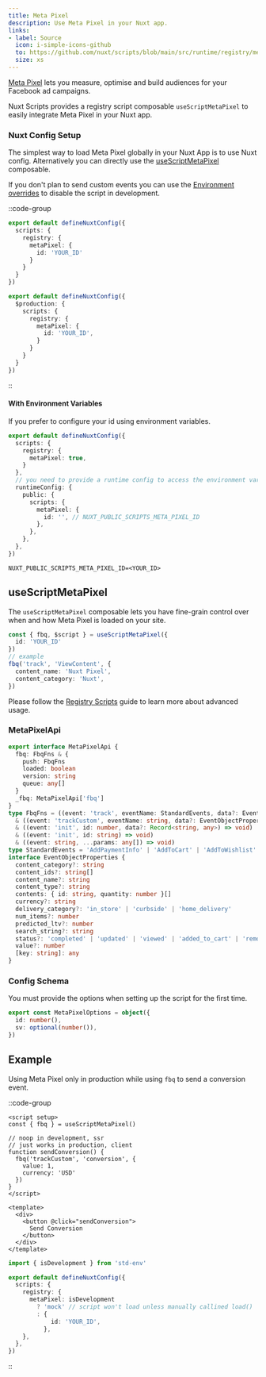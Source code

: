 ```yaml
---
title: Meta Pixel
description: Use Meta Pixel in your Nuxt app.
links:
- label: Source
  icon: i-simple-icons-github
  to: https://github.com/nuxt/scripts/blob/main/src/runtime/registry/meta-pixel.ts
  size: xs
---
```


[Meta Pixel](https://www.facebook.com/business/tools/meta-pixel) lets you measure, optimise and build audiences for your Facebook ad campaigns.

Nuxt Scripts provides a registry script composable `useScriptMetaPixel` to easily integrate Meta Pixel in your Nuxt app.

### Nuxt Config Setup

The simplest way to load Meta Pixel globally in your Nuxt App is to use Nuxt config. Alternatively you can directly
use the [useScriptMetaPixel](#useScriptMetaPixel) composable.

If you don't plan to send custom events you can use the [Environment overrides](https://nuxt.com/docs/getting-started/configuration#environment-overrides) to
disable the script in development.

::code-group

```ts [Always enabled]
export default defineNuxtConfig({
  scripts: {
    registry: {
      metaPixel: {
        id: 'YOUR_ID'
      }
    }
  }
})
```

```ts [Production only]
export default defineNuxtConfig({
  $production: {
    scripts: {
      registry: {
        metaPixel: {
          id: 'YOUR_ID',
        }
      }
    }
  }
})
```

::

#### With Environment Variables

If you prefer to configure your id using environment variables.

```ts [nuxt.config.ts]
export default defineNuxtConfig({
  scripts: {
    registry: {
      metaPixel: true,
    }
  },
  // you need to provide a runtime config to access the environment variables
  runtimeConfig: {
    public: {
      scripts: {
        metaPixel: {
          id: '', // NUXT_PUBLIC_SCRIPTS_META_PIXEL_ID
        },
      },
    },
  },
})
```

```text [.env]
NUXT_PUBLIC_SCRIPTS_META_PIXEL_ID=<YOUR_ID>
```

## useScriptMetaPixel

The `useScriptMetaPixel` composable lets you have fine-grain control over when and how Meta Pixel is loaded on your site.

```ts
const { fbq, $script } = useScriptMetaPixel({
  id: 'YOUR_ID'
})
// example
fbq('track', 'ViewContent', {
  content_name: 'Nuxt Pixel',
  content_category: 'Nuxt',
})
```

Please follow the [Registry Scripts](/docs/guides/registry-scripts) guide to learn more about advanced usage.

### MetaPixelApi

```ts
export interface MetaPixelApi {
  fbq: FbqFns & {
    push: FbqFns
    loaded: boolean
    version: string
    queue: any[]
  }
  _fbq: MetaPixelApi['fbq']
}
type FbqFns = ((event: 'track', eventName: StandardEvents, data?: EventObjectProperties) => void)
  & ((event: 'trackCustom', eventName: string, data?: EventObjectProperties) => void)
  & ((event: 'init', id: number, data?: Record<string, any>) => void)
  & ((event: 'init', id: string) => void)
  & ((event: string, ...params: any[]) => void)
type StandardEvents = 'AddPaymentInfo' | 'AddToCart' | 'AddToWishlist' | 'CompleteRegistration' | 'Contact' | 'CustomizeProduct' | 'Donate' | 'FindLocation' | 'InitiateCheckout' | 'Lead' | 'Purchase' | 'Schedule' | 'Search' | 'StartTrial' | 'SubmitApplication' | 'Subscribe' | 'ViewContent'
interface EventObjectProperties {
  content_category?: string
  content_ids?: string[]
  content_name?: string
  content_type?: string
  contents: { id: string, quantity: number }[]
  currency?: string
  delivery_category?: 'in_store' | 'curbside' | 'home_delivery'
  num_items?: number
  predicted_ltv?: number
  search_string?: string
  status?: 'completed' | 'updated' | 'viewed' | 'added_to_cart' | 'removed_from_cart' | string
  value?: number
  [key: string]: any
}
```

### Config Schema

You must provide the options when setting up the script for the first time.

```ts
export const MetaPixelOptions = object({
  id: number(),
  sv: optional(number()),
})
```

## Example

Using Meta Pixel only in production while using `fbq` to send a conversion event.

::code-group

```vue [ConversionButton.vue]
<script setup>
const { fbq } = useScriptMetaPixel()

// noop in development, ssr
// just works in production, client
function sendConversion() {
  fbq('trackCustom', 'conversion', {
    value: 1,
    currency: 'USD'
  })
}
</script>

<template>
  <div>
    <button @click="sendConversion">
      Send Conversion
    </button>
  </div>
</template>
```

```ts [nuxt.config.ts Mock development]
import { isDevelopment } from 'std-env'

export default defineNuxtConfig({
  scripts: {
    registry: {
      metaPixel: isDevelopment
        ? 'mock' // script won't load unless manually callined load()
        : {
            id: 'YOUR_ID',
          },
    },
  },
})
```

::
